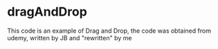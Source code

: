 # dragAndDrop
This code is an example of Drag and Drop, the code was obtained from udemy, written by JB and "rewritten" by me
